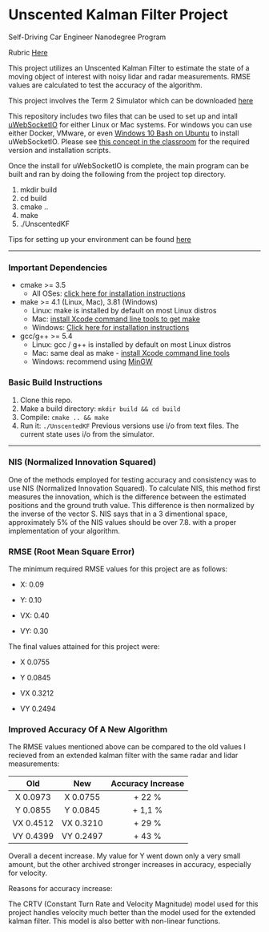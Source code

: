 

# Unscented Kalman Filter Project

Self-Driving Car Engineer Nanodegree Program

Rubric [Here](https://review.udacity.com/#!/rubrics/783/view)



This project utilizes an Unscented Kalman Filter to estimate the state of a moving object of interest with noisy lidar and radar measurements. RMSE values are calculated to test the accuracy of the algorithm.  

This project involves the Term 2 Simulator which can be downloaded [here](https://github.com/udacity/self-driving-car-sim/releases)

This repository includes two files that can be used to set up and intall [uWebSocketIO](https://github.com/uWebSockets/uWebSockets) for either Linux or Mac systems. For windows you can use either Docker, VMware, or even [Windows 10 Bash on Ubuntu](https://www.howtogeek.com/249966/how-to-install-and-use-the-linux-bash-shell-on-windows-10/) to install uWebSocketIO. Please see [this concept in the classroom](https://classroom.udacity.com/nanodegrees/nd013/parts/40f38239-66b6-46ec-ae68-03afd8a601c8/modules/0949fca6-b379-42af-a919-ee50aa304e6a/lessons/f758c44c-5e40-4e01-93b5-1a82aa4e044f/concepts/16cf4a78-4fc7-49e1-8621-3450ca938b77) for the required version and installation scripts.

Once the install for uWebSocketIO is complete, the main program can be built and ran by doing the following from the project top directory.

1. mkdir build
2. cd build
3. cmake ..
4. make
5. ./UnscentedKF

Tips for setting up your environment can be found [here](https://classroom.udacity.com/nanodegrees/nd013/parts/40f38239-66b6-46ec-ae68-03afd8a601c8/modules/0949fca6-b379-42af-a919-ee50aa304e6a/lessons/f758c44c-5e40-4e01-93b5-1a82aa4e044f/concepts/23d376c7-0195-4276-bdf0-e02f1f3c665d)

---

### Important Dependencies
* cmake >= 3.5
  * All OSes: [click here for installation instructions](https://cmake.org/install/)
* make >= 4.1 (Linux, Mac), 3.81 (Windows)
  * Linux: make is installed by default on most Linux distros
  * Mac: [install Xcode command line tools to get make](https://developer.apple.com/xcode/features/)
  * Windows: [Click here for installation instructions](http://gnuwin32.sourceforge.net/packages/make.htm)
* gcc/g++ >= 5.4
  * Linux: gcc / g++ is installed by default on most Linux distros
  * Mac: same deal as make - [install Xcode command line tools](https://developer.apple.com/xcode/features/)
  * Windows: recommend using [MinGW](http://www.mingw.org/)

### Basic Build Instructions

1. Clone this repo.
2. Make a build directory: `mkdir build && cd build`
3. Compile: `cmake .. && make`
4. Run it: `./UnscentedKF` Previous versions use i/o from text files.  The current state uses i/o
from the simulator.

---


### NIS (Normalized Innovation Squared)

One of the methods employed for testing accuracy and consistency was to use NIS (Normalized Innovation Squared). To calculate NIS, this method first measures the innovation, which is the difference between the estimated positions and the ground truth value. This difference is then normalized by the inverse of the vector S. NIS says that in a 3 dimentional space, approximately 5% of the NIS values should be over 7.8. with a proper implementation of your algorithm. 



### RMSE (Root Mean Square Error)

The minimum required RMSE values for this project are as follows: 

- X:  0.09

- Y:  0.10

- VX: 0.40

- VY: 0.30

The final values attained for this project were:

- X  0.0755

- Y  0.0845

- VX 0.3212

- VY 0.2494

### Improved Accuracy Of A New Algorithm

The RMSE values mentioned above can be compared to the old values I recieved from an extended kalman filter with the same radar and lidar measurements:

|  Old        |  New       | Accuracy Increase |
|:-----------:|:----------:|:-----------------:|
|X  0.0973   | X  0.0755  |  + 22  %          | 
|Y  0.0855   | Y  0.0845  |  + 1,1 %          | 
|VX  0.4512   | VX  0.3210 |  + 29  %          |
|VY  0.4399  | VY  0.2497 |  + 43  %          |

Overall a decent increase. My value for Y went down only a very small amount, but the other archived stronger increases in accuracy, especially for velocity.

Reasons for accuracy increase:

The CRTV (Constant Turn Rate and Velocity Magnitude) model used for this project handles velocity much better than the model used for the extended kalman filter. This model is also better with non-linear functions.  


